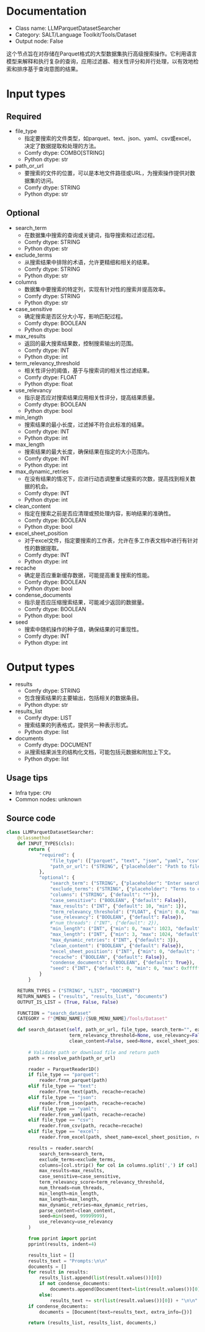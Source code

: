 
# Documentation
- Class name: LLMParquetDatasetSearcher
- Category: SALT/Language Toolkit/Tools/Dataset
- Output node: False

这个节点旨在对存储在Parquet格式的大型数据集执行高级搜索操作。它利用语言模型来解释和执行复杂的查询，应用过滤器、相关性评分和并行处理，以有效地检索和排序基于查询意图的结果。

# Input types
## Required
- file_type
    - 指定要搜索的文件类型，如parquet、text、json、yaml、csv或excel，决定了数据提取和处理的方法。
    - Comfy dtype: COMBO[STRING]
    - Python dtype: str
- path_or_url
    - 要搜索的文件的位置，可以是本地文件路径或URL，为搜索操作提供对数据集的访问。
    - Comfy dtype: STRING
    - Python dtype: str

## Optional
- search_term
    - 在数据集中搜索的查询或关键词，指导搜索和过滤过程。
    - Comfy dtype: STRING
    - Python dtype: str
- exclude_terms
    - 从搜索结果中排除的术语，允许更精细和相关的结果。
    - Comfy dtype: STRING
    - Python dtype: str
- columns
    - 数据集中要搜索的特定列，实现有针对性的搜索并提高效率。
    - Comfy dtype: STRING
    - Python dtype: str
- case_sensitive
    - 确定搜索是否区分大小写，影响匹配过程。
    - Comfy dtype: BOOLEAN
    - Python dtype: bool
- max_results
    - 返回的最大搜索结果数，控制搜索输出的范围。
    - Comfy dtype: INT
    - Python dtype: int
- term_relevancy_threshold
    - 相关性评分的阈值，基于与搜索词的相关性过滤结果。
    - Comfy dtype: FLOAT
    - Python dtype: float
- use_relevancy
    - 指示是否应对搜索结果应用相关性评分，提高结果质量。
    - Comfy dtype: BOOLEAN
    - Python dtype: bool
- min_length
    - 搜索结果的最小长度，过滤掉不符合此标准的结果。
    - Comfy dtype: INT
    - Python dtype: int
- max_length
    - 搜索结果的最大长度，确保结果在指定的大小范围内。
    - Comfy dtype: INT
    - Python dtype: int
- max_dynamic_retries
    - 在没有结果的情况下，应进行动态调整重试搜索的次数，提高找到相关数据的机会。
    - Comfy dtype: INT
    - Python dtype: int
- clean_content
    - 指定在搜索之前是否应清理或预处理内容，影响结果的准确性。
    - Comfy dtype: BOOLEAN
    - Python dtype: bool
- excel_sheet_position
    - 对于excel文件，指定要搜索的工作表，允许在多工作表文档中进行有针对性的数据提取。
    - Comfy dtype: INT
    - Python dtype: int
- recache
    - 确定是否应重新缓存数据，可能提高重复搜索的性能。
    - Comfy dtype: BOOLEAN
    - Python dtype: bool
- condense_documents
    - 指示是否应压缩搜索结果，可能减少返回的数据量。
    - Comfy dtype: BOOLEAN
    - Python dtype: bool
- seed
    - 搜索中随机操作的种子值，确保结果的可重现性。
    - Comfy dtype: INT
    - Python dtype: int

# Output types
- results
    - Comfy dtype: STRING
    - 包含搜索结果的主要输出，包括相关的数据条目。
    - Python dtype: str
- results_list
    - Comfy dtype: LIST
    - 搜索结果的列表格式，提供另一种表示形式。
    - Python dtype: list
- documents
    - Comfy dtype: DOCUMENT
    - 从搜索结果派生的结构化文档，可能包括元数据和附加上下文。
    - Python dtype: list


## Usage tips
- Infra type: `CPU`
- Common nodes: unknown


## Source code
```python
class LLMParquetDatasetSearcher:
    @classmethod
    def INPUT_TYPES(cls):
        return {
            "required": {
                "file_type": (["parquet", "text", "json", "yaml", "csv", "excel"],),
                "path_or_url": ("STRING", {"placeholder": "Path to file or URL"}),
            },
            "optional": {
                "search_term": ("STRING", {"placeholder": "Enter search term"}),
                "exclude_terms": ("STRING", {"placeholder": "Terms to exclude, comma-separated"}),
                "columns": ("STRING", {"default": "*"}),
                "case_sensitive": ("BOOLEAN", {"default": False}),
                "max_results": ("INT", {"default": 10, "min": 1}),
                "term_relevancy_threshold": ("FLOAT", {"min": 0.0, "max": 1.0, "default": 0.25, "step": 0.01}),
                "use_relevancy": ("BOOLEAN", {"default": False}),
                #"num_threads": ("INT", {"default": 2}),
                "min_length": ("INT", {"min": 0, "max": 1023, "default": 0}),
                "max_length": ("INT", {"min": 3, "max": 1024, "default": 128}),
                "max_dynamic_retries": ("INT", {"default": 3}),
                "clean_content": ("BOOLEAN", {"default": False}),
                "excel_sheet_position": ("INT", {"min": 0, "default": "0"}),
                "recache": ("BOOLEAN", {"default": False}),
                "condense_documents": ("BOOLEAN", {"default": True}),
                "seed": ("INT", {"default": 0, "min": 0, "max": 0xffffffffffffffff}),
            }
        }

    RETURN_TYPES = ("STRING", "LIST", "DOCUMENT")
    RETURN_NAMES = ("results", "results_list", "documents")
    OUTPUT_IS_LIST = (True, False, False)

    FUNCTION = "search_dataset"
    CATEGORY = f"{MENU_NAME}/{SUB_MENU_NAME}/Tools/Dataset"

    def search_dataset(self, path_or_url, file_type, search_term="", exclude_terms="", columns="*", case_sensitive=False, max_results=10,
                       term_relevancy_threshold=None, use_relevancy=False, num_threads=2, min_length=0, max_length=-1, max_dynamic_retries=0,
                       clean_content=False, seed=None, excel_sheet_position="0", condense_documents=True, recache=False):
        
        # Validate path or download file and return path
        path = resolve_path(path_or_url)

        reader = ParquetReader1D()
        if file_type == "parquet":
            reader.from_parquet(path)
        elif file_type == "text":
            reader.from_text(path, recache=recache)
        elif file_type == "json":
            reader.from_json(path, recache=recache)
        elif file_type == "yaml":
            reader.from_yaml(path, recache=recache)
        elif file_type == "csv":
            reader.from_csv(path, recache=recache)
        elif file_type == "excel":
            reader.from_excel(path, sheet_name=excel_sheet_position, recache=recache)

        results = reader.search(
            search_term=search_term,
            exclude_terms=exclude_terms,
            columns=[col.strip() for col in columns.split(',') if col] if columns else ["*"],
            max_results=max_results,
            case_sensitive=case_sensitive,
            term_relevancy_score=term_relevancy_threshold,
            num_threads=num_threads,
            min_length=min_length,
            max_length=max_length,
            max_dynamic_retries=max_dynamic_retries,
            parse_content=clean_content,
            seed=min(seed, 99999999),
            use_relevancy=use_relevancy
        )

        from pprint import pprint
        pprint(results, indent=4)

        results_list = []
        results_text = "Prompts:\n\n"
        documents = []
        for result in results:
            results_list.append(list(result.values())[0])
            if not condense_documents:
                documents.append(Document(text=list(result.values())[0], extra_info={}))
            else:
                results_text += str(list(result.values())[0]) + "\n\n"
        if condense_documents:
            documents = [Document(text=results_text, extra_info={})]

        return (results_list, results_list, documents,)

```
